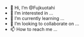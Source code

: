 - 👋 Hi, I’m @Fujkuotahi
- 👀 I’m interested in ...
- 🌱 I’m currently learning ...
- 💞️ I’m looking to collaborate on ...
- 📫 How to reach me ...

<!---
Fujkuotahi/Fujkuotahi is a ✨ special ✨ repository because its `README.md` (this file) appears on your GitHub profile.
You can click the Preview link to take a look at your changes.
--->
